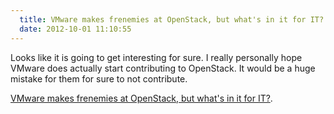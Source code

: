 ```yaml
---
  title: VMware makes frenemies at OpenStack, but what's in it for IT?
  date: 2012-10-01 11:10:55
---
```


Looks like it is going to get interesting for sure. I really personally
hope VMware does actually start contributing to OpenStack. It would be a
huge mistake for them for sure to not contribute.

[VMware makes frenemies at OpenStack, but what's in it for IT?](http://searchcloudcomputing.techtarget.com/news/2240164146/VMware-makes-frenemies-at-OpenStack-but-whats-in-it-for-IT?asrc=EM_NLN_18962614&track=NL-1329&ad=882210&).
